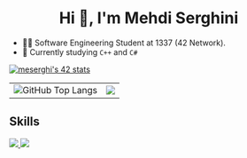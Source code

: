 <h1 align="center"> Hi 👋, I'm Mehdi Serghini </h1>

- 👨‍💻 Software Engineering Student at 1337 (42 Network).
- 👀 Currently studying `C++` and `C#`

<!-- - 👯 I’m looking to collaborate on ...
- 🤔 I’m looking for help with ...
- 💬 Ask me about ...
- 📫 How to reach me: ...
- 😄 Pronouns: ...
- ⚡ Fun fact: ... -->

<a href="https://github.com/oakoudad/badge42"><img src="https://badge.mediaplus.ma/greenbinary/meserghi" alt="meserghi's 42 stats" /></a>

<table style="border: none;">
  <tr>
    <td style="border: none;">
<img src="https://github-readme-stats.vercel.app/api/top-langs/?username=Serghini04&layout=compact&theme=radical&&hide=jupyter%20notebook,php,makefile,cmake,hack,shell,html,css&langs_count=6&hide_border=True" alt="GitHub Top Langs" style="border: none;" />
    </td>
    <td style="border: none;">
      <img src="https://streak-stats.demolab.com?user=Serghini04&theme=dracula&exclude_days=Sun"/>
    </td>
  </tr>
</table>

## Skills
<p align="left">
  <a href="https://skillicons.dev">
    <img src="https://skillicons.dev/icons?i=c,cpp"/>
    <img src="https://skillicons.dev/icons?i=git,github,bash,linux,vim,vscode" />
  </a>
</p>
